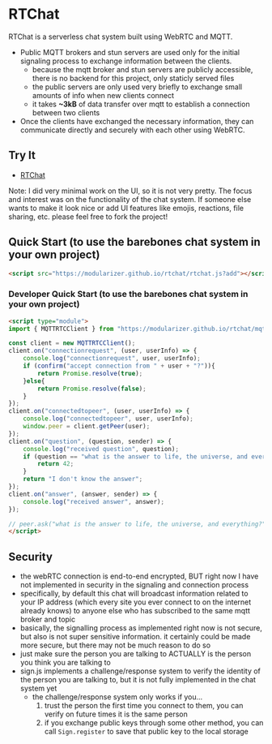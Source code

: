 # RTChat

RTChat is a serverless chat system built using WebRTC and MQTT. 

* Public MQTT brokers and stun servers are used only for the initial signaling process to exchange information between the clients.
  * because the mqtt broker and stun servers are publicly accessible, there is no backend for this project, only staticly served files
  * the public servers are only used very briefly to exchange small amounts of info when new clients connect
  * it takes **~3kB** of data transfer over mqtt to establish a connection between two clients
* Once the clients have exchanged the necessary information, they can communicate directly and securely with each other using WebRTC.

## Try It
* [RTChat](https://modularizer.github.io/rtchat/)

Note: I did very minimal work on the UI, so it is not very pretty. 
The focus and interest was on the functionality of the chat system.
If someone else wants to make it look nice or add UI features like emojis, reactions, file sharing, etc. please feel free to fork the project!

## Quick Start (to use the barebones chat system in your own project)
```html
<script src="https://modularizer.github.io/rtchat/rtchat.js?add"></script>
```

### Developer Quick Start (to use the barebones chat system in your own project)
```html
<script type="module">
import { MQTTRTCClient } from "https://modularizer.github.io/rtchat/mqtt-rtc.js";

const client = new MQTTRTCClient();
client.on("connectionrequest", (user, userInfo) => {
    console.log("connectionrequest", user, userInfo);
    if (confirm("accept connection from " + user + "?")){
        return Promise.resolve(true);
    }else{
        return Promise.resolve(false);
    }
});
client.on("connectedtopeer", (user, userInfo) => {
    console.log("connectedtopeer", user, userInfo);
    window.peer = client.getPeer(user);
});
client.on("question", (question, sender) => {
    console.log("received question", question);
    if (question == "what is the answer to life, the universe, and everything?"){
        return 42;
    }
    return "I don't know the answer";
});
client.on("answer", (answer, sender) => {
    console.log("received answer", answer);
});

// peer.ask("what is the answer to life, the universe, and everything?").then(console.log);
</script>
```

## Security
* the webRTC connection is end-to-end encrypted, BUT right now I have not implemented in security in the signaling and connection process
* specifically, by default this chat will broadcast information related to your IP address (which every site you ever connect to on the internet already knows) to anyone else who has subscribed to the same mqtt broker and topic
* basically, the signalling process as implemented right now is not secure, but also is not super sensitive information. it certainly could be made more secure, but there may not be much reason to do so
* just make sure the person you are talking to ACTUALLY is the person you think you are talking to
* sign.js implements a challenge/response system to verify the identity of the person you are talking to, but it is not fully implemented in the chat system yet
  * the challenge/response system only works if you...
    1. trust the person the first time you connect to them, you can verify on future times it is the same person
    2. if you exchange public keys through some other method, you can call `Sign.register` to save that public key to the local storage



